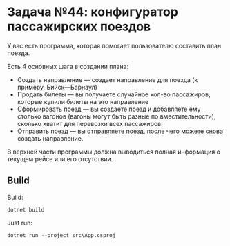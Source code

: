 ﻿# Задача №44: конфигуратор пассажирских поездов
У вас есть программа, которая помогает пользователю составить план поезда.

Есть 4 основных шага в создании плана:
* Создать направление — создает направление для поезда (к примеру, Бийск—Барнаул)
* Продать билеты — вы получаете случайное кол-во пассажиров, которые купили билеты на это направление
* Сформировать поезд — вы создаете поезд и добавляете ему столько вагонов (вагоны могут быть разные по вместительности), сколько хватит для перевозки всех пассажиров.
* Отправить поезд — вы отправляете поезд, после чего можете снова создать направление.

В верхней части программы должна выводиться полная информация о текущем рейсе или его отсутствии.

## Build

Build:
```
dotnet build
```

Just run:
```
dotnet run --project src\App.csproj
```
